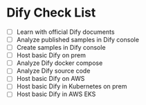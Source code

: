 # Dify Check List
- [ ] Learn with official Dify documents
- [ ] Analyze published samples in Dify console
- [ ] Create samples in Dify console
- [ ] Host basic Dify on prem
- [ ] Analyze Dify docker compose
- [ ] Analyze Dify source code
- [ ] Host basic Dify on AWS
- [ ] Host basic Dify in Kubernetes on prem
- [ ] Host basic Dify in AWS EKS
